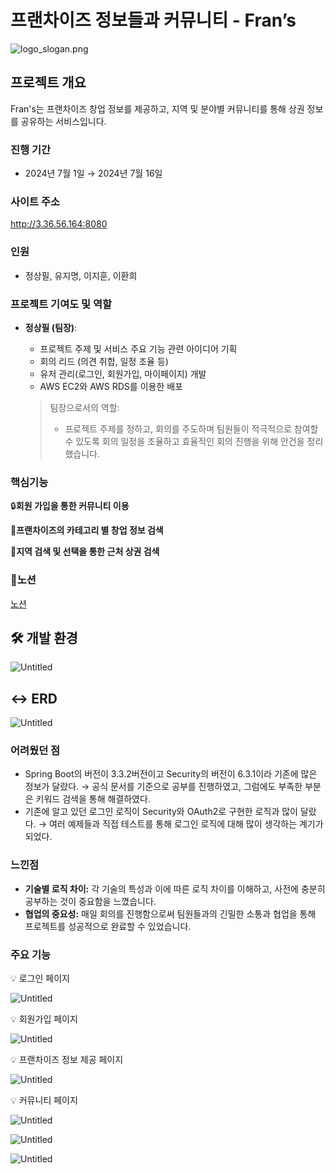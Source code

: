 # 프랜차이즈 정보들과 커뮤니티 - Fran’s

![logo_slogan.png](./readMe/logo_slogan.png)

## 프로젝트 개요

Fran's는 프랜차이즈 창업 정보를 제공하고, 지역 및 분야별 커뮤니티를 통해 상권 정보를 공유하는 서비스입니다.

### 진행 기간

- 2024년 7월 1일 → 2024년 7월 16일

### 사이트 주소

http://3.36.56.164:8080

### 인원
- 정상필, 유지명, 이지훈, 이환희
### 프로젝트 기여도 및 역할

- **정상필 (팀장)**:
    - 프로젝트 주제 및 서비스 주요 기능 관련 아이디어 기획
    - 회의 리드 (의견 취합, 일정 조율 등)
    - 유저 관리(로그인, 회원가입, 마이페이지) 개발
    - AWS EC2와 AWS RDS를 이용한 배포
    
    > 팀장으로서의 역할:
    > 
    > - 프로젝트 주제를 정하고, 회의를 주도하며 팀원들이 적극적으로 참여할 수 있도록 회의 일정을 조율하고 효율적인 회의 진행을 위해 안건을 정리했습니다.

### 핵심기능

🔒**회원 가입을 통한 커뮤니티 이용** 

**📖프랜차이즈의 카테고리 별 창업 정보 검색**

**🔎지역 검색 및 선택을 통한 근처 상권 검색**

### 📖노션

[노션](https://www.notion.so/Team-Project-Template-4f0be32c156e40f1baaa1dff3ab6e07d?pvs=4)

## 🛠️ 개발 환경

![Untitled](./readMe/lib.png)

## ↔️ ERD

![Untitled](./readMe/Untitled%201.png)

### 어려웠던 점

- Spring Boot의 버전이 3.3.2버전이고 Security의 버전이 6.3.1이라 기존에 많은 정보가 달랐다. → 공식 문서를 기준으로 공부를 진행하였고, 그럼에도 부족한 부분은 키워드 검색을 통해 해결하였다.
- 기존에 알고 있던 로그인 로직이 Security와 OAuth2로 구현한 로직과 많이 달랐다. → 여러 예제들과 직접 테스트를 통해 로그인 로직에 대해 많이 생각하는 계기가 되었다.

### 느낀점

- **기술별 로직 차이:** 각 기술의 특성과 이에 따른 로직 차이를 이해하고, 사전에 충분히 공부하는 것이 중요함을 느꼈습니다.
- **협업의 중요성:** 매일 회의를 진행함으로써 팀원들과의 긴밀한 소통과 협업을 통해 프로젝트를 성공적으로 완료할 수 있었습니다.

### 주요 기능

<aside>
💡 로그인 페이지

</aside>

![Untitled](./readMe/Untitled%202.png)

<aside>
💡 회원가입 페이지

</aside>

![Untitled](./readMe/Untitled%203.png)

<aside>
💡 프랜차이즈 정보 제공 페이지

</aside>

![Untitled](./readMe/Untitled%204.png)

<aside>
💡 커뮤니티 페이지

</aside>

![Untitled](./readMe/Untitled%205.png)

![Untitled](./readMe/Untitled%206.png)

![Untitled](./readMe/Untitled%207.png)

